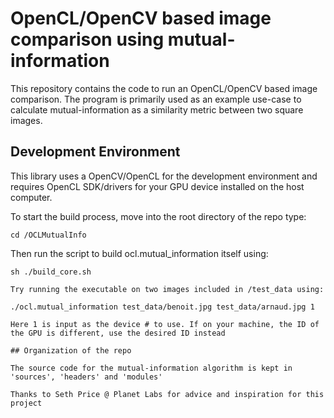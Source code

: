 # OpenCL/OpenCV based image comparison using mutual-information #

This repository contains the code to run an OpenCL/OpenCV based image comparison. The program is primarily used as an example use-case to calculate mutual-information as a similarity metric between two square images.

## Development Environment

This library uses a OpenCV/OpenCL for the development environment and requires OpenCL SDK/drivers for your GPU device installed on the host computer.

To start the build process, move into the root directory of the repo type:

```
cd /OCLMutualInfo
```

Then run the script to build ocl.mutual_information itself using:
```
sh ./build_core.sh
```

```
Try running the executable on two images included in /test_data using:

./ocl.mutual_information test_data/benoit.jpg test_data/arnaud.jpg 1

Here 1 is input as the device # to use. If on your machine, the ID of the GPU is different, use the desired ID instead

## Organization of the repo

The source code for the mutual-information algorithm is kept in 'sources', 'headers' and 'modules'

Thanks to Seth Price @ Planet Labs for advice and inspiration for this project 
